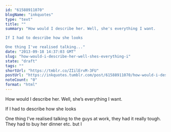 ```yaml
---
id: "61588911070"
blogName: "inkquotes"
type: "text"
title: ""
summary: "How would I describe her. Well, she's everything I want. 

If I had to describe how she looks

One thing I've realised talking..."
date: "2013-09-18 14:37:03 GMT"
slug: "how-would-i-describe-her-well-shes-everything-i"
state: "draft"
tags: ""
shortUrl: "https://tmblr.co/ZIilErvM-3FU"
postUrl: "https://inkquotes.tumblr.com/post/61588911070/how-would-i-describe-her-well-shes-everything-i"
noteCount: "0"
format: "html"
---
```


How would I describe her. Well, she’s everything I want. 

If I had to describe how she looks

One thing I’ve realised talking to the guys at work, they had it really tough. They had to buy her dinner etc. but I
